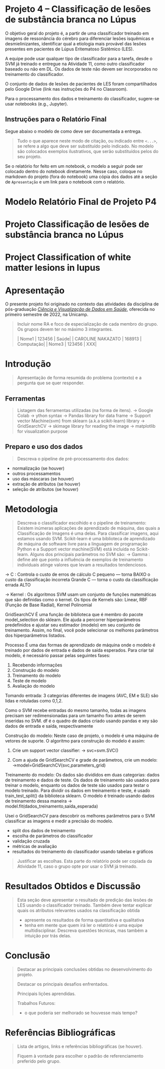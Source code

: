 # Projeto 4 – Classificação de lesões de substância branca no Lúpus

O objetivo geral do projeto é, a partir de uma classificador treinado em imagens de ressonância do cérebro para diferenciar lesões isquêmicas e desmielinizantes, identificar qual a etiologia mais provável das lesões presentes em pacientes de Lúpus Eritematoso Sistêmico (LES).

A equipe pode usar qualquer tipo de classificador para a tarefa, desde o SVM já treinado e entregue na Atividade 11, como outro classificador baseado ou não em DL. Os dados de teste não devem ser incorporados no treinamento do classificador.

O conjunto de dados de lesões de pacientes de LES foram compartilhados pelo Google Drive (link nas instruções do P4 no Classroom).

Para o processamento dos dados e treinamento do classificador, sugere-se usar notebooks (e.g., Jupyter).

## Instruções para o Relatório Final

Segue abaixo o modelo de como deve ser documentada a entrega.
> Tudo o que aparece neste modo de citação, ou indicado entre `<...>`, se refere a algo que deve ser substituído pelo indicado. No modelo são colocados exemplos ilustrativos, que serão substituídos pelos do seu projeto.

Se o relatório for feito em um notebook, o modelo a seguir pode ser colocado dentro do notebook diretamente. Nesse caso, coloque no markdown do projeto (fora do notebook) uma cópia dos dados até a seção de `Apresentação` e um link para o notebook com o relatório.

# Modelo Relatório Final de Projeto P4

# Projeto Classificação de lesões de substância branca no Lúpus
# Project Classification of white matter lesions in lupus

# Apresentação

O presente projeto foi originado no contexto das atividades da disciplina de pós-graduação [*Ciência e Visualização de Dados em Saúde*](https://ds4h.org), oferecida no primeiro semestre de 2022, na Unicamp.

> Incluir nome RA e foco de especialização de cada membro do grupo. Os grupos devem ter no máximo 3 integrantes.
>
> | Nome1  | 123456  | Saúde|
> | CAROLINE NAKAZATO  | 168913  | Computação|
> | Nome3  | 123456  | XXX|

# Introdução
> Apresentação de forma resumida do problema (contexto) e a pergunta que se quer responder.

## Ferramentas
> Listagem das ferramentas utilizadas (na forma de itens).
→ Google Colab
→ ython syntax
→ Pandas library for data frame
→ Support vector Machine(svm) from sklearn (a.k.a scikit-learn) library
→ GridSearchCV
→ skimage library for reading the image
→ matplotlib for visualization purpose

## Preparo e uso dos dados

> Descreva o pipeline de pré-processamento dos dados:
* normalização (se houver)
* outros processamentos
* uso das máscaras (se houver)
* extração de atributos (se houver)
* seleção de atributos (se houver)


# Metodologia
> Descreva o classificador escolhido e o pipeline de treinamento:
Existem inúmeras aplicações de aprendizado de máquina, das quais a Classificação de Imagens é uma delas. Para classificar imagens, aqui estamos usando SVM. Scikit-learn é uma biblioteca de aprendizado de máquina de software livre para a linguagem de programação Python e a Support vector machine(SVM) está incluída no Scikit-learn.
Alguns dos principais parâmetros no SVM são:
→ Gamma : define até que ponto a influência de exemplos de treinamento individuais atinge valores que levam a resultados tendenciosos.

→ C : Controla o custo de erros de cálculo
C pequeno — torna BAIXO o custo da classificação incorreta
Grande C — torna o custo da classificação errada ALTO

→ Kernel : Os algoritmos SVM usam um conjunto de funções matemáticas que são definidas como o kernel.
Os tipos de Kernels são: Linear, RBF (Função de Base Radial), Kernel Polinomial

GridSearchCV
É uma função de biblioteca que é membro do pacote model_selection do sklearn. Ele ajuda a percorrer hiperparâmetros predefinidos e ajustar seu estimador (modelo) em seu conjunto de treinamento. Assim, no final, você pode selecionar os melhores parâmetros dos hiperparâmetros listados.

Processo
É uma das formas de aprendizado de máquina onde o modelo é treinado por dados de entrada e dados de saída esperados.
Para criar tal modelo, é necessário passar pelas seguintes fases:

1. Recebendo informações
2. Construção do modelo
3. Treinamento do modelo
4. Teste de modelo
5. Avaliação do modelo

Tomando entrada: 3 categorias diferentes de imagens (AVC, EM e SLE) são lidas e rotuladas como 0,1,2.

Como o SVM recebe entradas do mesmo tamanho, todas as imagens precisam ser redimensionadas para um tamanho fixo antes de serem inseridas no SVM. df é o quadro de dados criado usando pandas e xey são dados de entrada e saída, respectivamente

Construção do modelo: Neste caso de projeto, o modelo é uma máquina de vetores de suporte.
O algoritmo para construção do modelo é assim:

1. Crie um support vector classifier:
→ svc=svm.SVC()

2. Com a ajuda de GridSearchCV e grade de parâmetros, crie um modelo: 
→model=GridSearchCV(svc,parameters_grid)

Treinamento do modelo: Os dados são divididos em duas categorias: dados de treinamento e dados de teste. Os dados de treinamento são usados para treinar o modelo, enquanto os dados de teste são usados para testar o modelo treinado.
Para dividir os dados em treinamento e teste, é usado train_test_split() da biblioteca sklearn.
O modelo é treinado usando dados de treinamento dessa maneira
→ model.fit(dados_treinamento,saída_esperada)

Usei o GridSearchCV para descobrir os melhores parâmetros para o SVM classificar as imagens e medir a precisão do modelo.
* split dos dados de treinamento
* escolha de parâmetros do classificador
* validação cruzada
* métricas de avaliação
* resultados do treinamento do classificador usando tabelas e gráficos
>
> Justificar as escolhas.
> Esta parte do relatório pode ser copiada da Atividade 11, caso o grupo opte por usar o SVM já treinado.

# Resultados Obtidos e Discussão
> Esta seção deve apresentar o resultado de predição das lesões de LES usando o classificador treinado. Também deve tentar explicar quais os atributos relevantes usados na classificação obtida
> * apresente os resultados de forma quantitativa e qualitativa
> * tenha em mente que quem irá ler o relatório é uma equipe multidisciplinar. Descreva questões técnicas, mas também a intuição por trás delas.

# Conclusão
> Destacar as principais conclusões obtidas no desenvolvimento do projeto.
>
> Destacar os principais desafios enfrentados.
>
> Principais lições aprendidas.
>
> Trabalhos Futuros:
> * o que poderia ser melhorado se houvesse mais tempo?

# Referências Bibliográficas
> Lista de artigos, links e referências bibliográficas (se houver).
>
> Fiquem à vontade para escolher o padrão de referenciamento preferido pelo grupo.
